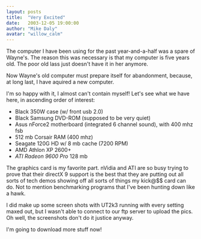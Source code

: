 ```yaml
---
layout: posts
title:  "Very Excited"
date:   2003-12-05 19:00:00
author: "Mike Daly"
avatar: "willow_calm"
---
```

The computer I have been using for the past year-and-a-half was a spare of Wayne's. The reason this was necessary is that my computer is five years old. The poor old lass just doesn't have it in her anymore.

 Now Wayne's old computer must prepare itself for abandonment, because, at long last, I have aquired a new computer.

 I'm so happy with it, I almost can't contain myself! Let's see what we have here, in ascending order of interest:

* Black 350W case (w/ front usb 2.0)
* Black Samsung DVD-ROM (supposed to be very quiet)
* Asus nForce2 motherboard (integrated 6 channel sound), with 400 mhz fsb
* 512 mb Corsair RAM (400 mhz)
* Seagate 120G HD w/ 8 mb cache (7200 RPM)
* AMD Athlon XP 2600+
* *ATI Radeon 9600 Pro* 128 mb

The graphics card is my favorite part. nVidia and ATI are so busy trying to prove that their directX 9 support is the best that they are putting out all sorts of tech demos showing off all sorts of things my kick&#64;$$ card can do. Not to mention benchmarking programs that I've been hunting down like a hawk.

 I did make up some screen shots with UT2k3 running with every setting maxed out, but I wasn't able to connect to our ftp server to upload the pics. Oh well, the screenshots don't do it justice anyway.

 I'm going to download more stuff now!
